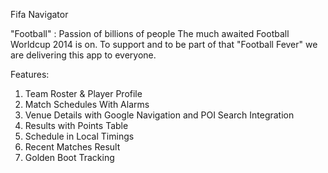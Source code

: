 Fifa Navigator


"Football" : Passion of billions of people The much awaited Football Worldcup 2014 is on. To support and to be part of that "Football Fever" we are delivering this app to everyone.

Features: 

1. Team Roster &amp; Player Profile 
2. Match Schedules With Alarms 
3. Venue Details with Google Navigation and POI Search Integration 
4. Results with Points Table 
5. Schedule in Local Timings 
6. Recent Matches Result 
7. Golden Boot Tracking
